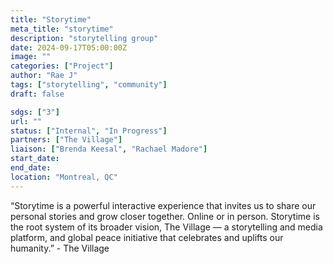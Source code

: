 ```yaml
---
title: "Storytime"
meta_title: "storytime"
description: "storytelling group"
date: 2024-09-17T05:00:00Z
image: ""
categories: ["Project"]
author: "Rae J"
tags: ["storytelling", "community"]
draft: false

sdgs: ["3"]
url: ""
status: ["Internal", "In Progress"]
partners: ["The Village"]
liaison: ["Brenda Keesal", "Rachael Madore"]
start_date:
end_date:
location: "Montreal, QC"
---
```


“Storytime is a powerful interactive experience that invites us to share our personal stories and grow closer together. Online or in person.
Storytime is the root system of its broader vision, The Village — a storytelling and media platform, and global peace initiative that celebrates and uplifts our humanity.” - The Village
